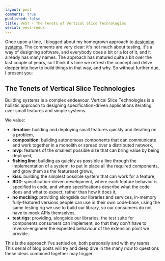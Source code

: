 ```yaml
---
layout: post
comments: true
published: false
title: VeST - The Tenets of Vertical Slice Technologies
serial: vest-redux
---
```


Once upon a time, I blogged about my homegrown approach to [designing systems][designing-systems]. The comments are very clear: it's not much about testing, it's a way of designing software, and everybody does a bit or a lot of it, and it already has many names. The approach has matured quite a bit over the last couple of years, so I think it's time we refresh the concept and delve deeper into how to build things in that way, and why. So without further due, I present you:

## The Tenets of Vertical Slice Technologies

Building systems is a complex endeavour. Vertical Slice Technologies is a holistic approach to designing specification-driven applications iterating over small features and simple systems.

We value:

  - **iterative**: building and deploying small features quickly and iterating on a problem,
  - **composition**: building autonomous components that can communicate and work together in a monolith or spread over a distributed network,
  - **mvp**: features of the smallest possible size that can bring value by being deployed,
  - **fishing line**: building as quickly as possible a line through the implementation of a system, to put in place all the required components, and grow them as the featureset grows,
  - **kiss**: building the simplest possible system that can work for a feature,
  - **BDD**: specification-driven development, where each feature behavior is specified in code, and where specifications describe what the code does and what to expect, rather than how it does it,
  - **no mocking**: providing alongside our libraries and services, in-memory fully-featured versions people can use in their own code-base, using the same testing rig we use to build our library, so our consumers do not have to mock APIs themselves,
  - **test rigs**: providing, alongside our libraries, the test suite for components consumers can implement, so that they don't have to reverse-engineer the expected behaviour of the extension point we provide.

This is the approach I've settled on, both personally and with my teams. This serial of blog posts will try and deep dive in the many _how to_ questions these ideas combined together may trigger.

[designing-systems]:<>
